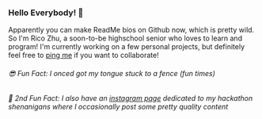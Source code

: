 ### Hello Everybody! 👋

Apparently you can make ReadMe bios on Github now, which is pretty wild. So I'm Rico Zhu, a soon-to-be highschool senior who loves to learn and program! I'm currently working on a few personal projects, but definitely feel free to [ping me](mailto:ricozhuthegreat@hotmail.com "my email") if you want to collaborate!

###### 😎 Fun Fact: I onced got my tongue stuck to a fence (fun times)
###### 👀 2nd Fun Fact: I also have an [instagram page](https://instagram.com/ricohacks) dedicated to my hackathon shenanigans where I occasionally post some pretty quality content

<!--
**ricozhuthegreat/ricozhuthegreat** is a ✨ _special_ ✨ repository because its `README.md` (this file) appears on your GitHub profile.

Here are some ideas to get you started:

- 🔭 I’m currently working on ...
- 🌱 I’m currently learning ...
- 👯 I’m looking to collaborate on ...
- 🤔 I’m looking for help with ...
- 💬 Ask me about ...
- 📫 How to reach me: ...
- 😄 Pronouns: ...
- ⚡ Fun fact: ...
-->
